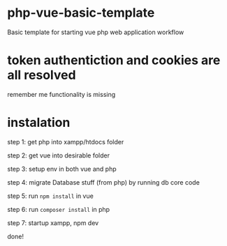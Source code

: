 # php-vue-basic-template
Basic template for starting vue php web application workflow

# token authentiction and cookies are all resolved
remember me functionality is missing

# instalation
step 1: get php into xampp/htdocs folder
  
step 2: get vue into desirable folder
  
step 3: setup env in both vue and php
  
step 4: migrate Database stuff (from php) by running db core code
  
step 5: run `npm install` in vue

step 6: run `composer install` in php

step 7: startup xampp, npm dev

done!
